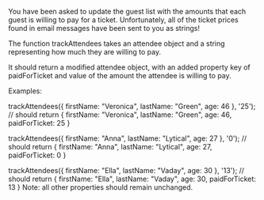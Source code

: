 You have been asked to update the guest list with the amounts that each guest is willing to pay for a ticket. Unfortunately, all of the ticket prices found in email messages have been sent to you as strings!

The function trackAttendees takes an attendee object and a string representing how much they are willing to pay.

It should return a modified attendee object, with an added property key of paidForTicket and value of the amount the attendee is willing to pay.

Examples:

trackAttendees({ firstName: "Veronica", lastName: "Green", age: 46 }, '25');
// should return { firstName: "Veronica", lastName: "Green", age: 46, paidForTicket: 25 }

trackAttendees({ firstName: "Anna", lastName: "Lytical", age: 27 }, '0');
// should return { firstName: "Anna", lastName: "Lytical", age: 27, paidForTicket: 0 }

trackAttendees({ firstName: "Ella", lastName: "Vaday", age: 30 }, '13');
// should return { firstName: "Ella", lastName: "Vaday", age: 30, paidForTicket: 13 }
Note: all other properties should remain unchanged.
